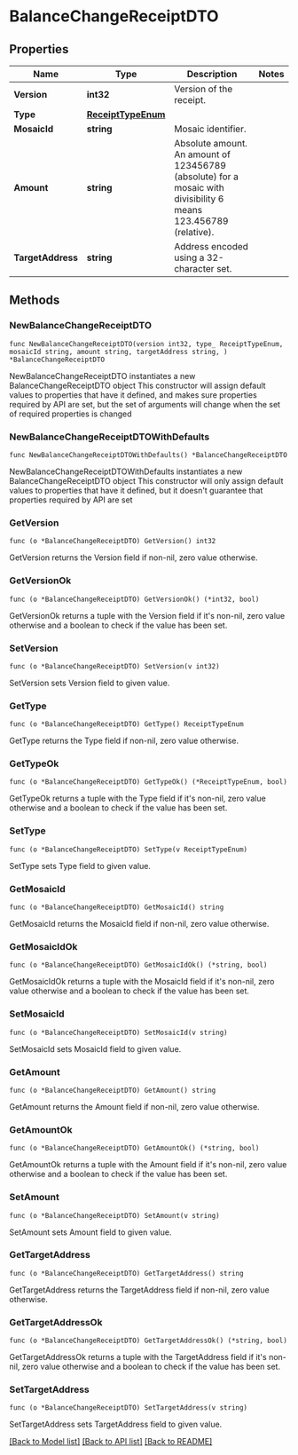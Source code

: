 # BalanceChangeReceiptDTO

## Properties

Name | Type | Description | Notes
------------ | ------------- | ------------- | -------------
**Version** | **int32** | Version of the receipt. | 
**Type** | [**ReceiptTypeEnum**](ReceiptTypeEnum.md) |  | 
**MosaicId** | **string** | Mosaic identifier. | 
**Amount** | **string** | Absolute amount. An amount of 123456789 (absolute) for a mosaic with divisibility 6 means 123.456789 (relative). | 
**TargetAddress** | **string** | Address encoded using a 32-character set. | 

## Methods

### NewBalanceChangeReceiptDTO

`func NewBalanceChangeReceiptDTO(version int32, type_ ReceiptTypeEnum, mosaicId string, amount string, targetAddress string, ) *BalanceChangeReceiptDTO`

NewBalanceChangeReceiptDTO instantiates a new BalanceChangeReceiptDTO object
This constructor will assign default values to properties that have it defined,
and makes sure properties required by API are set, but the set of arguments
will change when the set of required properties is changed

### NewBalanceChangeReceiptDTOWithDefaults

`func NewBalanceChangeReceiptDTOWithDefaults() *BalanceChangeReceiptDTO`

NewBalanceChangeReceiptDTOWithDefaults instantiates a new BalanceChangeReceiptDTO object
This constructor will only assign default values to properties that have it defined,
but it doesn't guarantee that properties required by API are set

### GetVersion

`func (o *BalanceChangeReceiptDTO) GetVersion() int32`

GetVersion returns the Version field if non-nil, zero value otherwise.

### GetVersionOk

`func (o *BalanceChangeReceiptDTO) GetVersionOk() (*int32, bool)`

GetVersionOk returns a tuple with the Version field if it's non-nil, zero value otherwise
and a boolean to check if the value has been set.

### SetVersion

`func (o *BalanceChangeReceiptDTO) SetVersion(v int32)`

SetVersion sets Version field to given value.


### GetType

`func (o *BalanceChangeReceiptDTO) GetType() ReceiptTypeEnum`

GetType returns the Type field if non-nil, zero value otherwise.

### GetTypeOk

`func (o *BalanceChangeReceiptDTO) GetTypeOk() (*ReceiptTypeEnum, bool)`

GetTypeOk returns a tuple with the Type field if it's non-nil, zero value otherwise
and a boolean to check if the value has been set.

### SetType

`func (o *BalanceChangeReceiptDTO) SetType(v ReceiptTypeEnum)`

SetType sets Type field to given value.


### GetMosaicId

`func (o *BalanceChangeReceiptDTO) GetMosaicId() string`

GetMosaicId returns the MosaicId field if non-nil, zero value otherwise.

### GetMosaicIdOk

`func (o *BalanceChangeReceiptDTO) GetMosaicIdOk() (*string, bool)`

GetMosaicIdOk returns a tuple with the MosaicId field if it's non-nil, zero value otherwise
and a boolean to check if the value has been set.

### SetMosaicId

`func (o *BalanceChangeReceiptDTO) SetMosaicId(v string)`

SetMosaicId sets MosaicId field to given value.


### GetAmount

`func (o *BalanceChangeReceiptDTO) GetAmount() string`

GetAmount returns the Amount field if non-nil, zero value otherwise.

### GetAmountOk

`func (o *BalanceChangeReceiptDTO) GetAmountOk() (*string, bool)`

GetAmountOk returns a tuple with the Amount field if it's non-nil, zero value otherwise
and a boolean to check if the value has been set.

### SetAmount

`func (o *BalanceChangeReceiptDTO) SetAmount(v string)`

SetAmount sets Amount field to given value.


### GetTargetAddress

`func (o *BalanceChangeReceiptDTO) GetTargetAddress() string`

GetTargetAddress returns the TargetAddress field if non-nil, zero value otherwise.

### GetTargetAddressOk

`func (o *BalanceChangeReceiptDTO) GetTargetAddressOk() (*string, bool)`

GetTargetAddressOk returns a tuple with the TargetAddress field if it's non-nil, zero value otherwise
and a boolean to check if the value has been set.

### SetTargetAddress

`func (o *BalanceChangeReceiptDTO) SetTargetAddress(v string)`

SetTargetAddress sets TargetAddress field to given value.



[[Back to Model list]](../README.md#documentation-for-models) [[Back to API list]](../README.md#documentation-for-api-endpoints) [[Back to README]](../README.md)


